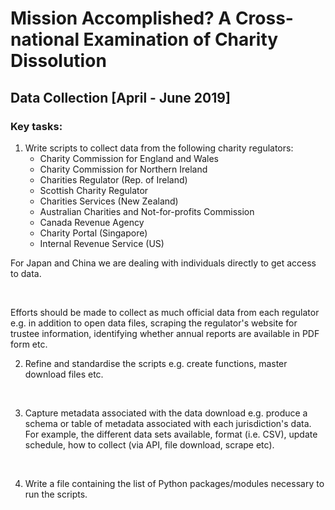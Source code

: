 # Mission Accomplished? A Cross-national Examination of Charity Dissolution

## Data Collection [April - June 2019]

### Key tasks:

1. Write scripts to collect data from the following charity regulators:
	* Charity Commission for England and Wales
	* Charity Commission for Northern Ireland
	* Charities Regulator (Rep. of Ireland)
	* Scottish Charity Regulator
	* Charities Services (New Zealand)
	* Australian Charities and Not-for-profits Commission
	* Canada Revenue Agency
	* Charity Portal (Singapore)
	* Internal Revenue Service (US)

For Japan and China we are dealing with individuals directly to get access to data.

<br>

Efforts should be made to collect as much official data from each regulator e.g. in addition to open data files, scraping the regulator's website for trustee information, identifying whether annual reports are available in PDF form etc.

2. 	Refine and standardise the scripts e.g. create functions, master download files etc.
<br>

3. Capture metadata associated with the data download e.g. produce a schema or table of metadata associated with each jurisdiction's data. For example, the different data sets available, format (i.e. CSV), update schedule, how to collect (via API, file download, scrape etc).
<br>

4. Write a file containing the list of Python packages/modules necessary to run the scripts.
